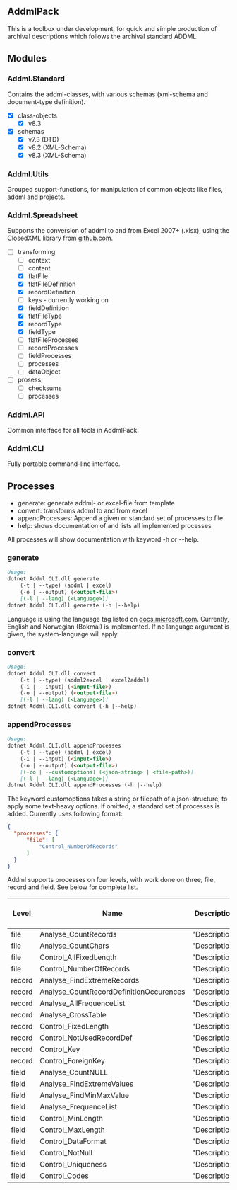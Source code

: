 ## AddmlPack
This is a toolbox under development, for quick and simple production of archival descriptions which follows the archival standard ADDML. 

## Modules

### Addml.Standard
Contains the addml-classes, with various schemas (xml-schema and document-type definition).
- [x] class-objects
    - [x] v8.3
- [x] schemas
    - [x] v7.3 (DTD)
    - [x] v8.2 (XML-Schema)
    - [x] v8.3 (XML-Schema)

### Addml.Utils
Grouped support-functions, for manipulation of common objects like files, addml and projects.

### Addml.Spreadsheet
Supports the conversion of addml to and from Excel 2007+ (.xlsx), using the ClosedXML library from [github.com](https://github.com/ClosedXML/ClosedXML).
- [ ] transforming
    - [ ] context
    - [ ] content
    - [x] flatFile
    - [x] flatFileDefinition
    - [x] recordDefinition
    - [ ] keys - currently working on
    - [x] fieldDefinition
    - [x] flatFileType
    - [x] recordType
    - [x] fieldType
    - [ ] flatFileProcesses
    - [ ] recordProcesses
    - [ ] fieldProcesses
    - [ ] processes
    - [ ] dataObject
- [ ] prosess
    - [ ] checksums
    - [ ] processes

### Addml.API
Common interface for all tools in AddmlPack.

### Addml.CLI
Fully portable command-line interface.

## Processes
- generate: generate addml- or excel-file from template
- convert: transforms addml to and from excel
- appendProcesses: Append a given or standard set of processes to file
- help: shows documentation of and lists all implemented processes

All processes will show documentation with keyword -h or --help.

### generate
```markdown
Usage:
dotnet Addml.CLI.dll generate
    (-t | --type) (addml | excel)
    (-o | --output) (<output-file>)
    [(-l | --lang) (<Language>)]
dotnet Addml.CLI.dll generate (-h |--help)
```
Language is using the language tag listed on [docs.microsoft.com](https://docs.microsoft.com/en-us/openspecs/windows_protocols/ms-lcid/a9eac961-e77d-41a6-90a5-ce1a8b0cdb9c). Currently, English and Norwegian (Bokmal) is implemented. If no language argument is given, the system-language will apply.

### convert
```markdown
Usage:
dotnet Addml.CLI.dll convert
    (-t | --type) (addml2excel | excel2addml)
    (-i | --input) (<input-file>)
    (-o | --output) (<output-file>)
    [(-l | --lang) (<Language>)]
dotnet Addml.CLI.dll convert (-h |--help)
```

### appendProcesses
```markdown
Usage:
dotnet Addml.CLI.dll appendProcesses
    (-t | --type) (addml | excel)
    (-i | --input) (<input-file>)
    (-o | --output) (<output-file>)
    [(-co | --customoptions) (<json-string> | <file-path>)]
    [(-l | --lang) (<Language>)]
dotnet Addml.CLI.dll appendProcesses (-h |--help)
```
The keyword customoptions takes a string or filepath of a json-structure, to apply some text-heavy options. If omitted, a standard set of processes is added. Currently uses following format:

```json
{
  "processes": {
      "file": [
          "Control_NumberOfRecords"
      ]
  }
}
```
Addml supports processes on four levels, with work done on three; file, record and field. See below for complete list.

| Level | Name | Description | Part of standard set |
| ----------- | ----------- | ----------- | ----------- |
| file | Analyse_CountRecords | "Description" | Yes |
| file | Analyse_CountChars | "Description" | No |
| file | Control_AllFixedLength | "Description" | No |
| file | Control_NumberOfRecords | "Description" | Yes |
| record | Analyse_FindExtremeRecords | "Description" | No |
| record | Analyse_CountRecordDefinitionOccurences | "Description" | Yes |
| record | Analyse_AllFrequenceList | "Description" | No |
| record | Analyse_CrossTable | "Description" | No |
| record | Control_FixedLength | "Description" | Yes |
| record | Control_NotUsedRecordDef | "Description" | Yes |
| record | Control_Key | "Description" | Yes |
| record | Control_ForeignKey | "Description" | Yes |
| field | Analyse_CountNULL | "Description" | Yes |
| field | Analyse_FindExtremeValues | "Description" | Yes |
| field | Analyse_FindMinMaxValue | "Description" | Yes |
| field | Analyse_FrequenceList | "Description" | Yes |
| field | Control_MinLength | "Description" | Yes |
| field | Control_MaxLength | "Description" | Yes |
| field | Control_DataFormat | "Description" | Yes |
| field | Control_NotNull | "Description" | Yes |
| field | Control_Uniqueness | "Description" | Yes |
| field | Control_Codes | "Description" | Yes |


